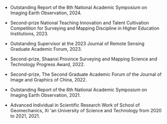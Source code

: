 - Outstanding Report of the 8th National Academic Symposium on Imaging Earth Observation, 2024.

- Second-prize National Teaching Innovation and Talent Cultivation Competition for Surveying and Mapping Discipline in Higher Education Institutions, 2023.

- Outstanding Supervisor at the 2023 Journal of Remote Sensing Graduate Academic Forum, 2023.

- Second-prize, Shaanxi Province Surveying and Mapping Science and Technology Progress Award, 2022.

- Second-prize, The Second Graduate Academic Forum of the Journal of Image and Graphics of China, 2022.

- Outstanding Report of the 6th National Academic Symposium on Imaging Earth Observation, 2021.

- Advanced Individual in Scientific Research Work of School of Geomechanics, Xi 'an University of Science and Technology from 2020 to 2021, 2021.